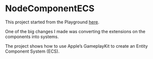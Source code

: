 # NodeComponentECS

This project started from the Playground [here](https://simonfairbairn.com/generic-node-component-spritekit/). 

One of the big changes I made was converting the extensions on the components into systems.

The project shows how to use Apple’s GameplayKit to create an Entity Component System (ECS). 
